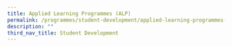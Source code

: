 ```yaml
---
title: Applied Learning Programmes (ALP)
permalink: /programmes/student-development/applied-learning-programmes-alp/
description: ""
third_nav_title: Student Development
---
```

